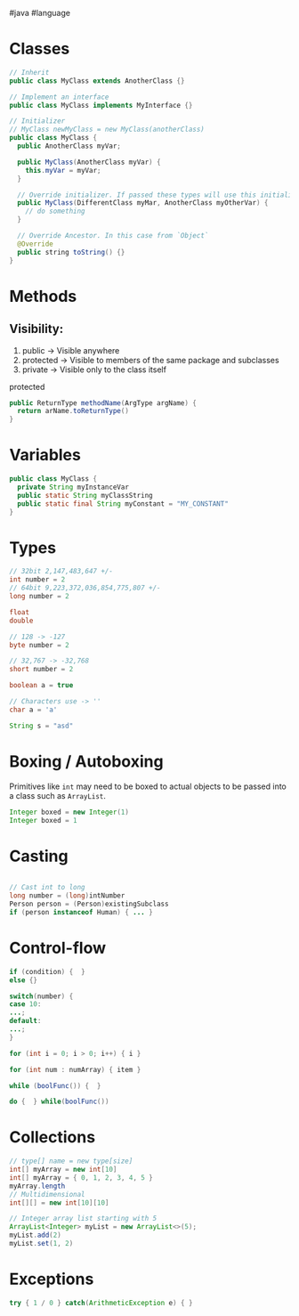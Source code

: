 #java #language 
# Classes
```java
// Inherit
public class MyClass extends AnotherClass {}

// Implement an interface
public class MyClass implements MyInterface {}

// Initializer
// MyClass newMyClass = new MyClass(anotherClass)
public class MyClass {
  public AnotherClass myVar;

  public MyClass(AnotherClass myVar) {
    this.myVar = myVar;
  }

  // Override initializer. If passed these types will use this initializer
  public MyClass(DifferentClass myMar, AnotherClass myOtherVar) {
    // do something
  }

  // Override Ancestor. In this case from `Object`
  @Override
  public string toString() {}
}
```

# Methods

## Visibility:

1. public -> Visible anywhere
1. protected -> Visible to members of the same package and subclasses
1. private -> Visible only to the class itself


protected 
```java
public ReturnType methodName(ArgType argName) {
  return arName.toReturnType()
}
```

# Variables
```java
public class MyClass {
  private String myInstanceVar
  public static String myClassString
  public static final String myConstant = "MY_CONSTANT"
}

```

# Types

```java
// 32bit 2,147,483,647 +/-
int number = 2
// 64bit 9,223,372,036,854,775,807 +/-
long number = 2

float
double

// 128 -> -127
byte number = 2

// 32,767 -> -32,768
short number = 2

boolean a = true

// Characters use -> ''
char a = 'a'

String s = "asd"

```

# Boxing / Autoboxing

Primitives like `int` may need to be boxed to actual objects to be passed into
a class such as `ArrayList`. 
```java
Integer boxed = new Integer(1)
Integer boxed = 1
```

# Casting

```java

// Cast int to long
long number = (long)intNumber
Person person = (Person)existingSubclass
if (person instanceof Human) { ... }
```

# Control-flow
```java
if (condition) {  }
else {}

switch(number) {
case 10:
...;
default:
...;
}

for (int i = 0; i > 0; i++) { i }

for (int num : numArray) { item }

while (boolFunc()) {  }

do {  } while(boolFunc())


```

# Collections

```java
// type[] name = new type[size]
int[] myArray = new int[10]
int[] myArray = { 0, 1, 2, 3, 4, 5 }
myArray.length
// Multidimensional
int[][] = new int[10][10]

// Integer array list starting with 5
ArrayList<Integer> myList = new ArrayList<>(5);
myList.add(2)
myList.set(1, 2)
```

# Exceptions
```java
try { 1 / 0 } catch(ArithmeticException e) { }
```
